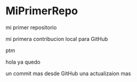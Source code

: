 # MiPrimerRepo
mi primer repositorio


mi primera contribucion local para GitHub 

ptm

hola ya quedo 

un commit mas desde GitHub
una actualizaion mas 
